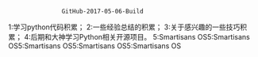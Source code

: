                    GitHub-2017-05-06-Build
1:学习python代码积累；
2:一些经验总结的积累；
3:关于感兴趣的一些技巧积累；
4:后期和大神学习Python相关开源项目。
5:Smartisans OS5:Smartisans OS5:Smartisans OS5:Smartisans OS5:Smartisans OS
